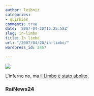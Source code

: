 ```yaml
---
author: leibniz
categories:
- quirkies
comments: true
date: '2007-04-20T15:25:58Z'
slug: in-limbo
title: In limbo
url: "/2007/04/20/in-limbo/"
wordpress_id: 2457

---
```

![](https://markjberry.blogs.com/way_out_west/limbo.JPG)


L'inferno no, ma [il Limbo è stato abolito](https://www.rai.it/news/articolornews24/0,9219,4530167,00.html).


### RaiNews24

